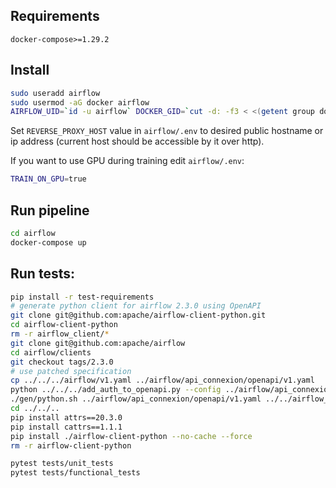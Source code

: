 ## Requirements

`docker-compose>=1.29.2`

## Install

```bash
sudo useradd airflow
sudo usermod -aG docker airflow
AIRFLOW_UID=`id -u airflow` DOCKER_GID=`cut -d: -f3 < <(getent group docker)` envsubst < airflow/.env.template > airflow/.env
```

Set `REVERSE_PROXY_HOST` value in `airflow/.env` to desired public hostname or ip address
(current host should be accessible by it over http).  

If you want to use GPU during training edit `airflow/.env`:
```bash
TRAIN_ON_GPU=true
```

## Run pipeline

```bash
cd airflow
docker-compose up
```

## Run tests:
```bash
pip install -r test-requirements
# generate python client for airflow 2.3.0 using OpenAPI
git clone git@github.com:apache/airflow-client-python.git
cd airflow-client-python
rm -r airflow_client/*
git clone git@github.com:apache/airflow
cd airflow/clients
git checkout tags/2.3.0
# use patched specification
cp ../../../airflow/v1.yaml ../airflow/api_connexion/openapi/v1.yaml
python ../../../add_auth_to_openapi.py --config ../airflow/api_connexion/openapi/v1.yaml --auth_options Basic
./gen/python.sh ../airflow/api_connexion/openapi/v1.yaml ../../airflow_client/
cd ../../..
pip install attrs==20.3.0
pip install cattrs==1.1.1
pip install ./airflow-client-python --no-cache --force
rm -r airflow-client-python

pytest tests/unit_tests
pytest tests/functional_tests
```